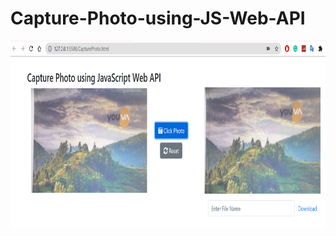 # Capture-Photo-using-JS-Web-API

<img src="https://github.com/Ramakrishnan-1/Capture-Photo-using-JS-Web-API/blob/main/Screenshot.png" alt="Screenshot" width="800" height="300" />
